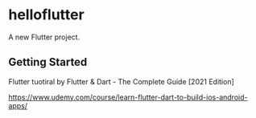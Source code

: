 # helloflutter

A new Flutter project.

## Getting Started
Flutter tuotiral by Flutter & Dart - The Complete Guide [2021 Edition]

https://www.udemy.com/course/learn-flutter-dart-to-build-ios-android-apps/
